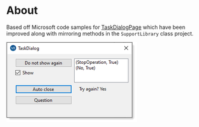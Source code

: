 ﻿# About

Based off Microsoft code samples for [TaskDialogPage](https://docs.microsoft.com/en-us/dotnet/api/system.windows.forms.taskdialogpage?view=windowsdesktop-6.0) which have been improved along with mirroring methods in the `SupportLibrary` class project.

![img](assets/figure1.png)